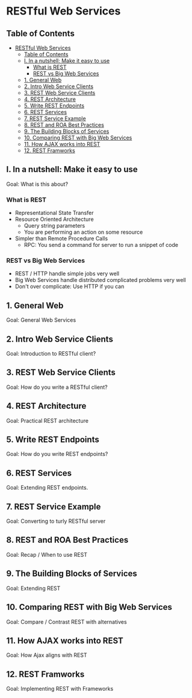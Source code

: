 # RESTful Web Services

## Table of Contents

- [RESTful Web Services](#restful-web-services)
  - [Table of Contents](#table-of-contents)
  - [I. In a nutshell: Make it easy to use](#i-in-a-nutshell-make-it-easy-to-use)
    - [What is REST](#what-is-rest)
    - [REST vs Big Web Services](#rest-vs-big-web-services)
  - [1. General Web](#1-general-web)
  - [2. Intro Web Service Clients](#2-intro-web-service-clients)
  - [3. REST Web Service Clients](#3-rest-web-service-clients)
  - [4. REST Architecture](#4-rest-architecture)
  - [5. Write REST Endpoints](#5-write-rest-endpoints)
  - [6. REST Services](#6-rest-services)
  - [7. REST Service Example](#7-rest-service-example)
  - [8. REST and ROA Best Practices](#8-rest-and-roa-best-practices)
  - [9. The Building Blocks of Services](#9-the-building-blocks-of-services)
  - [10. Comparing REST with Big Web Services](#10-comparing-rest-with-big-web-services)
  - [11. How AJAX works into REST](#11-how-ajax-works-into-rest)
  - [12. REST Framworks](#12-rest-framworks)

## I. In a nutshell: Make it easy to use

Goal: What is this about?

### What is REST

- Representational State Transfer
- Resource Oriented Architecture
  - Query string parameters
  - You are performing an action on some resource
- Simpler than Remote Procedure Calls
  - RPC: You send a command for server to run a snippet of code

### REST vs Big Web Services

- REST / HTTP handle simple jobs very well
- Big Web Services handle distributed complicated problems very well
- Don't over complicate: Use HTTP if you can

## 1. General Web

Goal: General Web Services

## 2. Intro Web Service Clients

Goal: Introduction to RESTful client?

## 3. REST Web Service Clients

Goal: How do you write a RESTful client?

## 4. REST Architecture

Goal: Practical REST architecture

## 5. Write REST Endpoints

Goal: How do you write REST endpoints?

## 6. REST Services

Goal: Extending REST endpoints.

## 7. REST Service Example

Goal: Converting to turly RESTful server

## 8. REST and ROA Best Practices

Goal: Recap / When to use REST

## 9. The Building Blocks of Services

Goal: Extending REST

## 10. Comparing REST with Big Web Services

Goal: Compare / Contrast REST with alternatives

## 11. How AJAX works into REST

Goal: How Ajax aligns with REST

## 12. REST Framworks

Goal: Implementing REST with Frameworks
